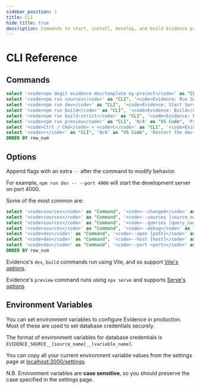 ```yaml
---
sidebar_position: 1
title: CLI
hide_title: true
description: Commands to start, install, develop, and build Evidence projects from the command line.
---
```


# CLI Reference

## Commands

```sql commands
select '<code>npx degit evidence-dev/template my-project</code>' as "CLI", '<code>Evidence: New Evidence Project</code>' as "VS Code", 'Create a new project from the template' as "Description", 0 as row_num UNION ALL
select '<code>npm run sources</code>' as "CLI", '<code>Evidence: Run Sources</code>' as "VS Code", 'Extract data from sources' as "Description", 1 as row_num UNION ALL
select '<code>npm run dev</code>' as "CLI", '<code>Evidence: Start Server</code>' as "VS Code", 'Start the development server in the current directory' as "Description", 2 as row_num UNION ALL
select '<code>npm run build</code>' as "CLI", '<code>Evidence: Build</code>' as "VS Code", 'Build the project for production' as "Description", 3 as row_num UNION ALL
select '<code>npm run build:strict</code>' as "CLI", '<code>Evidence: Built Strict</code>' as "VS Code", 'Build, but fails on query or component errors' as "Description", 4 as row_num UNION ALL
select '<code>npm run preview</code>' as "CLI", 'N/A' as "VS Code", 'Preview the built site' as "Description", 5 as row_num UNION ALL
select '<code>Ctrl / Cmd</code> + <code>C</code>' as "CLI", '<code>Evidence: Stop Server</code>' as "VS Code", 'Stop the dev server (when running)' as "Description", 6 as row_num UNION ALL
select '<code>r</code>' as "CLI", 'N/A' as "VS Code", 'Restart the dev server (when running)' as "Description", 7 as row_num
ORDER BY row_num
```

<DataTable data={commands} formatColumnTitles=false>
    <Column id="CLI" wrap contentType=html/>
    <Column id="VS Code" contentType=html/>
    <Column id="Description" wrap/>
</DataTable>


## Options

Append flags with an extra `--` after the command to modify behavior.

For example, `npm run dev -- --port 4000` will start the development server on port 4000.

Some of the most common are:

```sql options
select '<code>sources</code>' as "Command", '<code>--changed</code>' as "Flag", 'Run sources whose queries have changed' as "Description", null as "Detail", 0 as row_num UNION ALL
select '<code>sources</code>' as "Command", '<code>--sources [source_name]</code>' as "Flag", 'Run sources from the specified sources' as "Description", 'Seperate with commas <code>--sources source1,source2</code>' as "Detail", 1 as row_num UNION ALL
select '<code>sources</code>' as "Command", '<code>--queries [query_name]</code>' as "Flag", 'Run the specified queries' as "Description", 'Seperate with commas' as "Detail", 2 as row_num UNION ALL
select '<code>sources</code>' as "Command", '<code>--debug</code>' as "Flag", 'Show debug output' as "Description", null as "Detail", 3 as row_num UNION ALL
select '<code>dev</code>' as "Command", '<code>--open [path]</code>' as "Flag", 'Open browser to <code>path</code> on startup' as "Description", 'Default <code>--open /</code> opens in root of the project' as "Detail", 4 as row_num UNION ALL
select '<code>dev</code>' as "Command", '<code>--host [host]</code>' as "Flag", 'Specify hostname' as "Description", '<code>--host 0.0.0.0</code> can be helpful in containers' as "Detail", 5 as row_num UNION ALL
select '<code>dev</code>' as "Command", '<code>--port <port></code>' as "Flag", 'Specify port' as "Description", 'Automatically increment if default <code>3000</code> is in use' as "Detail", 6 as row_num
ORDER BY row_num
```

<DataTable data={options} formatColumnTitles=false>
    <Column id="Command" wrap contentType=html/>
    <Column id="Flag" wrap contentType=html/>
    <Column id="Description" wrap/>
    <Column id="Detail" wrap contentType=html/>
</DataTable>


Evidence's `dev`, `build` commands run using Vite, and so support [Vite's options](https://vitejs.dev/guide/cli.html#options).

Evidence's `preview` command runs using `npx serve` and supports [Serve's options](https://github.com/vercel/serve/blob/main/source/utilities/cli.ts#L30)

## Environment Variables

You can set environment variables to configure Evidence in production. Most of these are used to set database credentials securely.

The format of environment variables for database credentials is `EVIDENCE_SOURCE__[source_name]__[variable_name]`.

You can copy all your current environment variable values from the settings page at [localhost:3000/settings](http://localhost:3000/settings).

N.B. Environment variables are **case sensitive**, so you should preserve the case specified in the settings page.
